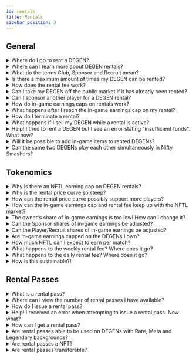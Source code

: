 ```yaml
---
id: rentals
title: Rentals
sidebar_position: 3
---
```


## General

<details>
<summary>Where do I go to rent a DEGEN?</summary>

Open www.niftyleague.com and tap the <code>Launch App</code> button in the header, which will open www.niftyleague.com. From here, you may choose to connect your crypto wallet, browse DEGEN rentals, and view our games. If your crypto wallet holds a DEGEN you own or with an active rental, you will be able to launch our game, Nifty Smashers, and start playing.

</details>

<details>
<summary>Where can I learn more about DEGEN rentals?</summary>

Read more about our plans for DEGEN rentals. Stay in the loop regarding rental, gameplay and community updates by joining [our Discord server](https://discord.com/invite/niftyleague) and following us on [Twitter](https://twitter.com/NiftyLeague).

</details>

<details>
<summary>What do the terms Club, Sponsor and Recruit mean?</summary>

We use the term **Club** to refer to a group of players. In web3/P&E/NFT gaming, these are typically referred to as Guilds. Furthermore, **Clubs** will be core to the Nifty ecosystem, with in-game social features where DEGENs can proudly represent their **Clubs** on their profile and within the game.

We use the term **Sponsor** to refer to a **Club** (or any other DEGEN owner) who has paid for a DEGEN rental on behalf of a player. In web3/P&E/NFT gaming, **Sponsors** are typically Guilds, but at Nifty Leauge, owning your NFT means your can rent it out to any player you wish!

We use the term **Recruit** to refer to a player and member of the community who is sponsored by a **Club** or DEGEN owner.

</details>

<details>
<summary>Is there a maximum amount of times my DEGEN can be rented?</summary>

No, but the rental fee increases with each subsequent rental.

</details>

<details>
<summary>How does the rental fee work?</summary>
  
You can initiate a rental by paying the initial rental fee, which covers the cost of the rental for one week. After the first week, the rental switches to daily. The daily rental fee will automatically deduct from your <code>Game & Rental Balance</code> until either the rental is terminated or the DEGEN is no longer available for rent.

View your <code>Game & Rental Balance</code> by opening our [app](https://app.niftyleague.com), clicking <code>My Dashboard</code> in the side navigation, then [<code>Overview</code>](https://app.niftyleague.com/dashboard), which opens your dashboard where <code>Game & Rental Balance</code> is visible.

</details>

<details>
<summary>Can I take my DEGEN off the public market if it has already been rented?</summary>

Yes! Any existing rentals active on your DEGEN will be terminated at the **end** of the ongoing rental period. You can disable your DEGEN by opening our [app](https://app.niftyleague.com), clicking <code>My Dashboard</code>, <code>Overview</code>, and <code>Disable Rentals</code> under the DEGEN's image. After all active rentals have expired, your DEGEN will no longer be available to rent by the public. **Please note that re-activating a DEGEN rental costs 1,000 NFTL.**

</details>

<details>
<summary>Can I sponsor another player for a DEGEN rental?</summary>

If a DEGEN is available on the market to the public, anyone can sponsor a DEGEN rental for another player/Recruit. If a DEGEN is disabled from the public market, only the DEGEN owner can sponsor another player/Recruit's rental.

</details>

<details>
<summary>How do in-game earnings caps on rentals work?</summary>

A rental is initiated with a weekly in-game earnings cap that applies to the first week’s earnings until the rental switches to daily, at which point the in-game earnings cap will be incremented daily with each rental fee charge.

</details>

<details>
<summary>What happens after I reach the in-game earnings cap on my rental?</summary>

You can still play, however you won’t earn NFTL until a new rental period is activated. For instance, if you hit the in-game earnings cap on your initial weekly rental, the cap will be reset once your week-long rental expires and your DEGEN moves to a daily rental.

Hit your cap and can't wait to earn more NFTL? You can initiate a rental on another DEGEN at any time! Players are not limited to any number of active rentals. Test gameplay with another tribe to discover your favorite.

</details>

<details>
<summary>How do I terminate a rental?</summary>

As a Recruit/Player, you can terminate an active rental at any time. The rental will stay active until the end of the period for which it’s been paid. You will not be issued a NFTL refund for a rental that is terminated prior to last day of the rental period.

As an Owner/Sponsor, you can terminate an active rental issued to your Recruit/Player at any time. The rental will stay active until the end of the period for which it’s been paid but will not renew for subsequent rental periods. You will not be issued a NFTL refund for a rental that is terminated prior to last day of the rental period.

All rentals (regardless of if you are a Recruit/Player or Owner/Sponsor) can be terminated by navigating to the [app](https://app.niftyleague.com), where you will click <code>My Dashboard</code>, then <code>Rentals</code>. Hover over the row with the rental you wish to terminate and scroll to right until the <code>Terminate</code> button is visible. Click <code>Terminate</code>. A success notification will trigger once your rental is terminated.

</details>

<details>
<summary>What happens if I sell my DEGEN while a rental is active?</summary>

The active rental is not disrupted, and the renter can continues to play/use your DEGEN as usual, however, all owner income from the rental goes to the new owner starting the moment the DEGEN leaves your wallet.

</details>

<details>
<summary>Help! I tried to rent a DEGEN but I see an error stating "insufficient funds". What now?</summary>
  
Rental costs are deducted from your <code>Game & Rental Balance</code>. If you have a balance of NFTL available in <code>Daily NFTL Accrued</code>, you can click <code>Claim</code> and follow the prompts via your crypto wallet, which will move the balance from <code>Daily NFTL Accured</code> to your <code>Game & Rental Balance</code>. which will allow you to activate a Rental (assuming you claimed enough NFTL to cover the rental).
  
</details>

<details>
<summary>Will it be possible to add in-game items to rented DEGENs?</summary>

Yes, once the items marketplace is live! This includes items acquired through comic burning as well.

</details>

<details>
<summary>Can the same two DEGENs play each other simultaneously in Nifty Smashers?</summary>
  
Yes! Crazy, right.
  
</details>

## Tokenomics

<details>
<summary>Why is there an NFTL earning cap on DEGEN rentals?</summary>

Having a cap on our emissions helps our ecosystem in maintaining a more sustainable and stable emission level, which is desirable to both token holders and players.

</details>

<details>
<summary>Why is the rental price curve so steep?</summary>

We have set the curve based on player-base size, which will be readjusted dynamically as the player-base grows. The curve helps ensure the rental spread is fair across all background multipliers.

</details>

<details>
<summary>How can the rental price curve possibly support more players?</summary>

The curve will start out steeper to create a fair spread across all DEGENs while supporting more renting activity on DEGENs with higher multipliers.

</details>

<details>
<summary>How can the in-game earnings cap and rental fee keep up with the NFTL market?</summary>

Earning rates, rentals price and the rental cap will be closely monitored and periodically adjusted based on the needs of the community.

</details>

<details>
<summary>The owner's share of in-game earnings is too low! How can I change it?</summary>

The first version of the rental system will set the Owner’s share to 10%. The second version of the rental system will include a feature allowing Owners to customize the share of in-game earnings they wish to keep, which could range anywhere from 0% to 100%. Please note, if the Owner is also the Sponsor (for example, the Owner is sponoring a Recruit by issuing them a Rental Pass or purchasing a rental on a Reruit's behalf), their share of in-game earnings is 60%.

</details>

<details>
<summary>Can the Sponsor shares of in-game earnings be adjusted?</summary>

The first version of the rental system will set the Sponsor’s share to 50%. The second version of the rental system will include a feature allowing Sponsors to customize the share of in-game earnings they wish to keep. The Sponsor will be able to set the % split with the remainder of earnings left after the Owner’s share is removed.

For example, if the Owner set their in-game earnings share to 20%, the Sponsor could choose to keep e.g. 80%, leaving the Player/Recruit 0%, or e.g. 10%, leaving the Player/Recruit 70%.

</details>

<details>
<summary>Can the Player/Recruit shares of in-game earnings be adjusted?</summary>

The first version of the rental system will set the Player (Recruit if sponsored) share to 40%. The second version of the rental system will include a feature allowing Owners and Sponsors to customize the share of in-game earnings they wish to keep. This means, the Player/Recruit’s share is the remaining in-game earnings share not taken by the Owner and Sponsor.

</details>

<details>
<summary>Are in-game earnings capped on the DEGENs I own?</summary>
  
Yes, all DEGENs have their weekly earnings capped based on their multiplier. This ensures that our most active players are spreading the love (and NFTL) to other DEGENs as well!
  
</details>

<details>
<summary>How much NFTL can I expect to earn per match?</summary>

It will depend on your skill level, but you will be rewarded for every play you make in Nifty Smashers. Each kill, hit, ability hit, round win, or match win will reward you with points, which translate into NFTL rewards after the match. Remember that you can also lose points for unassisted deaths!

</details>

<details>
<summary>What happens to the weekly rental fee? Where does it go?</summary>

45% of the fee is given to the Owner. <br />
5% of the fee is given to Nifty League (initially the Corporation, later the DAO). <br />
50% of the fee is burned (removed from the ecosystem).

</details>

<details>
<summary>What happens to the daily rental fee? Where does it go?</summary>

10% of the fee is given to the Owner. <br />
10% of the fee is given to Nifty League (initially the Corporation, later the DAO). <br />
80% of the fee is burned (removed from the ecosystem).

</details>

<details>
<summary>How is this sustainable?!</summary>

It's not. Solution? ✨COMPETE & EARN✨ (more details to come soon).

</details>

## Rental Passes

<details>
<summary>What is a rental pass?</summary>
  
Rental passes let you rent a DEGEN for free, bypassing the rental fee entirely! Please note, rental passes can only be applied to DEGENs with Common backgrounds and zero rentals in queue (these typically cost 1,000 NFTL for a week-long rental).
<br /><br />

Nifty League typically issues rental passes as rewards for our active community members and players, and to Clubs, partners and other communites we love.<br /><br />

You may choose to share your rental pass with a friend or family member who's interested in trying out Nifty Smashers, or buying a [DEGEN NFT](/docs/overview/nfts/degens/about) and understanding the player ecosystem in more detail. Alternatively, you can apply the rental pass on a DEGEN you don't own but wish to rent.

</details>

<details>
<summary>Where can I view the number of rental passes I have available?</summary>

Click <code>Launch App</code> on the top right corner of our [website](https://niftyleague.com), which opens our [app](https://app.niftyleague.com). Click <code>Connect Wallet</code> on the left side of the window. Via the left sidebar, click <code>My Dashboard</code> then <code>Degens</code>. Click <code>Rent Now</code> on the DEGEN you’d like to select for a rental pass. **You can view the number of rental passes available on your wallet in the <code>Rental Passes Remaining</code> row on this dialog.**

</details>

<details>
<summary>How do I issue a rental pass?</summary>
<br />
 
Open our <a href="https://app.niftyleague.com">app</a>, connect your wallet, select the DEGEN you wish to apply the rental pass to - either by browsing the Degen Rentals marketplace or selecting a DEGEN you own.
<br />

After clicking <code>Rent Now</code>, the Rental Overview dialog will appear.
<br />

To rent the DEGEN for a Recruit/Player (friend, family, etc.):

1. Select <code>Recruit</code> under <code>What are you renting for?</code>
2. A field will appear below <code>What is your recruit’s ETH wallet address?</code>, where you must enter address for the Recruit/Player
3. Select <code>Yes</code> next to <code>Use a rental pass?</code>
4. Check the box to acknowledge the rental/fees
5. Click <code>Rent Degen</code>

Please note, rental passes can only be applied to DEGENs with Common backgrounds and zero rentals in queue. Prior to sending a rental pass to a Recruit, friend or family, etc., they must create a Nifty League profile by simply connecting their crypto wallet to our [app](https://app.niftyleague.com).

Check out our [tutorial video on issuing rental passes](https://www.loom.com/share/4169c3271b714304abd4581046f312c7).

</details>

<details>
<summary>Help! I received an error when attempting to issue a rental pass. Now what?</summary>
  
If you receive an error after attempting to rent a DEGEN using a rental pass, this is likely because the DEGEN either does not have a Common background, has an ongoing active rental, or, the address you attempted to issue the pass to is not recognized as a profile in our system. If the address is not recognized, please instruct your Recruit/Player (friend, family, etc.) to connect their crypto wallet to our <a href="https://app.niftyleague.com">app</a>.

If you are encountering other issues with your rental pass, please reach out to a community moderators in our Discord server.

</details>
  
<details>
<summary>How can I get a rental pass?</summary>

From time to time we issue passes to players to reward engagement and other milestones! Sometimes we share them via raffles and giveaways.

If you run a Club (Guild) or Esports team and are interested in working with Nifty League as an official partner, please DM us on Twitter or reach out via Discord to learn more about how rental passes can help onboard your Recruits/Players to the Nifty League ecosystem.

</details>

<details>
<summary>Are rental passes able to be used on DEGENs with Rare, Meta and Legendary backgrounds?</summary>

No. Rental passes can only be used on DEGENs with Common backgrounds.

</details>

<details>
<summary>Are rental passes a NFT?</summary>

No.

</details>

<details>
<summary>Are rental passes transferable?</summary>

No. If you have available rental passes in your wallet, you cannot transfer them to another wallet to then be issued to a Recruit/Player.

</details>
